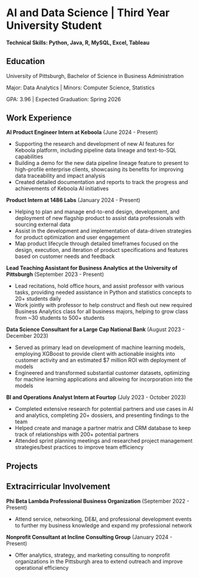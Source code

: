 # AI and Data Science | Third Year University Student

#### Technical Skills: Python, Java, R, MySQL, Excel, Tableau

## Education
University of Pittsburgh, Bachelor of Science in Business Administration

Major: Data Analytics | Minors: Computer Science, Statistics

GPA: 3.96 | Expected Graduation: Spring 2026

## Work Experience
**AI Product Engineer Intern at Keboola** (June 2024 - Present)
+ Supporting the research and development of new AI features for Keboola platform, including pipeline data lineage and text-to-SQL capabilities
+ Building a demo for the new data pipeline lineage feature to present to high-profile enterprise clients, showcasing its benefits for improving data traceability and impact analysis
+ Created detailed documentation and reports to track the progress and achievements of Keboola AI initiatives

**Product Intern at 1486 Labs** (January 2024 - Present)
+ Helping to plan and manage end-to-end design, development, and deployment of new flagship product to assist data professionals with sourcing external data
+ Assist in the development and implementation of data-driven strategies for product optimization and user engagement
+ Map product lifecycle through detailed timeframes focused on the design, execution, and iteration of product specifications and features based on customer needs and feedback

**Lead Teaching Assistant for Business Analytics at the University of Pittsburgh** (September 2023 - Present)
+ Lead recitations, hold office hours, and assist professor with various tasks, providing needed assistance in Python and statistics concepts to 20+ students daily
+ Work jointly with professor to help construct and flesh out new required Business Analytics class for all business majors, helping to grow class from ~30 students to 500+ students

**Data Science Consultant for a Large Cap National Bank** (August 2023 - December 2023)
+ Served as primary lead on development of machine learning models, employing XGBoost to provide client with actionable insights into customer activity and an estimated $7 million ROI with deployment of models
+ Engineered and transformed substantial customer datasets, optimizing for machine learning applications and allowing for incorporation into the models

**BI and Operations Analyst Intern at Fourtop** (July 2023 - October 2023)
+ Completed extensive research for potential partners and use cases in AI and analytics, completing 20+ dossiers, and presenting findings to the team
+ Helped create and manage a partner matrix and CRM database to keep track of relationships with 200+ potential partners
+ Attended sprint planning meetings and researched project management strategies/best practices to improve team efficiency


## Projects


## Extracirricular Involvement
**Phi Beta Lambda Professional Business Organization** (September 2022 - Present)
+ Attend service, networking, DE&I, and professional development events to further my business knowledge and expand my professional network

**Nonprofit Consultant at Incline Consulting Group** (January 2024 - Present)
+ Offer analytics, strategy, and marketing consulting to nonprofit organizations in the Pittsburgh area to extend outreach and improve operational efficiency




